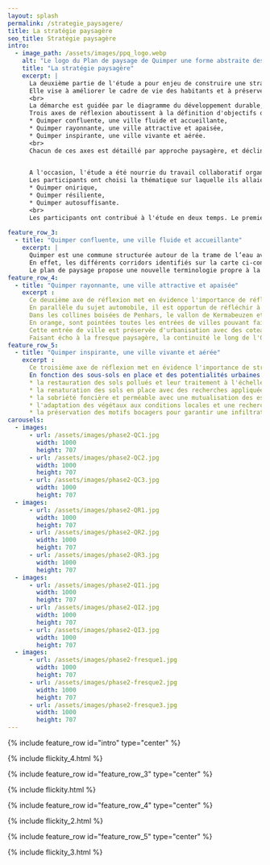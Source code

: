 ```yaml
---
layout: splash
permalink: /strategie_paysagere/
title: La stratégie paysagère
seo_title: Stratégie paysagère
intro:
  - image_path: /assets/images/ppq_logo.webp
    alt: "Le logo du Plan de paysage de Quimper une forme abstraite dessinée à l'aquarelle."
    title: "La stratégie paysagère"
    excerpt: |
      La deuxième partie de l'étude a pour enjeu de construire une stratégie commune d'adaptation au monde de demain, à l'échelle des différentes unités paysagères. 
      Elle vise à améliorer le cadre de vie des habitants et à préserver la diversité des paysages. 
      <br>
      La démarche est guidée par le diagramme du développement durable, au regard des différents enjeux territoriaux développés dans le diagnostic.
      Trois axes de réflexion aboutissent à la définition d'objectifs de qualité paysagère : 
      * Quimper confluente, une ville fluide et accueillante,
      * Quimper rayonnante, une ville attractive et apaisée,
      * Quimper inspirante, une ville vivante et aérée.
      <br>
      Chacun de ces axes est détaillé par approche paysagère, et décliné en objectif de qualité paysagère (OQP). 
      

      A l'occasion, l'étude a été nourrie du travail collaboratif organisé pendant les fresques paysagères en novembre 2024. L'atelier s'est déroulé dans la salle de réunion des Halles Saint-François, un samedi après-midi.
      Les participants ont choisi la thématique sur laquelle ils allaient contribuer, par groupe de 8 à 10 personnes : 
      * Quimper onirique,
      * Quimper résiliente,
      * Quimper autosuffisante.
      <br>
      Les participants ont contribué à l'étude en deux temps. Le premier, organisé en table ronde, a permi à chacune et chacun d'entre eux de s'exprimer sur la thématique. Ensuite, chaque fresque a été complétée par des éléments graphiques (dessins, collages, gommettes) et des textes.
      
feature_row_3:
  - title: "Quimper confluente, une ville fluide et accueillante"
    excerpt: | 
      Quimper est une commune structurée autour de la trame de l’eau avec différents affluents du Steïr et de l'Odet qui participent à une qualité paysagère et du cadre de vie évidents. Cette étoile bleue est un atout pour identifier l'armature d'espaces publics plantés actuels et potentiels dans la ville habitée. Elle est au coeur de ce premier axe de réflexion, et met en surbrillance la confluence, bien connue de toutes et tous, origine de la ville-centre.
      En effet, les différents corridors identifiés sur la carte ci-contre, mettent en évidence des surfaces à sanctuariser pour les activités de loisirs et de détente dans les quartiers habités. Les différentes branches de l'étoile bleue s'étoffent d'une large couverture végétale, souvent boisée, pour imaginer des parcours climatisés et ressourçants à proximité des habitations. Qu'on soit habitant de la vallée du Frout ou de la vallée du Keriner, l'accessibilité à des espaces naturels et publics structurants est rendu possible par la voie de l'eau. En suivant son parcours, l'idée serait de pouvoir se rendre sans encombre de la baie de l'Odet jusqu'au Stangala. La combinaison vertueuse de l'eau et du végétal est un atout considérable pour l'attractivité de la commune et absorber les épisodes pluvieux extrêmes. La trame verte et bleue engage une réflexion globale communale sur les mobilités alternatives, sur l'accessibilité à des espaces récréatifs de qualité, et sur la capacité du territoire à vivre avec les risques d'inondation et de submersion.
      Le plan de paysage propose une nouvelle terminologie propre à la ville de Quimper, la trame "Glaz" pour favoriser la biodiversité en respectant les sols et leur qualité, ainsi que celle des espaces publics et une agriculture raisonnée.
feature_row_4:
  - title: "Quimper rayonnante, une ville attractive et apaisée"
    excerpt :
      Ce deuxième axe de réflexion met en évidence l'importance de réfléchir au schéma viaire, notamment avec le conseil départemental car les grands boulevards qui ont été construits dans les années 60-80 sont en limite proche de quartiers habités résidentiels. Ils sont circulés à 90 ou 110 km/h en fonction des tronçons et sont une source de nuisances importantes et diverses.
      En parallèle du sujet automobile, il est opportun de réfléchir à un schéma de déplacements alternatifs, de vallée en vallée pour désenclaver les quartiers et s'émanciper du pétrole. Les continuités pourraient se faire en périphérie de centre-ville, et traverseraient les différents quartiers de Penhars, Kerfeunteun, Cuzon, Ergué-Armel, Prat-Maria en se basant sur le maillage des espaces publics structurants identifiés dans le première axe.
      Dans les collines boisées de Penhars, le vallon de Kermabeuzen et le Steïr habité, les espaces publics à préserver se succèdent et les quartiers pourraient être décloisonnés facilement.
      En orange, sont pointées toutes les entrées de villes pouvant faire l'objet d'une restructuration en tenant compte de la qualité des limites d'activités commerciales, artisanales, privées et industrielles afin de préserver une qualité de vue sur les reliefs à l'image de la vallée du Frout, autour des bassins plantés de Tréqueffélec.
      Cette entrée de ville est préservée d'urbanisation avec des coteaux abrupts, difficilement constructibles. Elle reflète l'image de ville dans les collines, en limite des quartiers de Kerfeunteun et de Cuzon. Si des parcelles privées venaient à être en vente, la ville de Quimper pourrait préempter afin de garantir un itinéraire sécurisant pour les modes alternatifs à la voiture dans un environnement boisé et ressourçant.
      Faisant écho à la fresque paysagère, la continuité le long de l'Odet pour relier les gorges du Stangala avec l'anse de Saint-Cadou est une attente très forte des habitants. Des points durs, de blocage, ont déjà été relevés dans le diagnostic comme le port du Corniguel par exemple ou la discontinuité entre les plaines de Locmaria et la base de loisirs Creac'h Gwen le long du fleuve. Les participant·es ont, évoqué la construction d'un ouvrage sur l'Odet pour boucler un itinéraire de rive en rive. Plus simplement, un "navibus" ou un "bac" pourrait être mis en place pour faciliter les traversées du fleuve.
feature_row_5:
  - title: "Quimper inspirante, une ville vivante et aérée"
    excerpt : 
      Ce troisième axe de réflexion met en évidence l'importance de structurer une politique globale à l'échelle de la commune et avec tous les partenaires et acteurs travaillant sur les sols. L'idée est de vulgariser au plus grand nombre l'importance du maintien et de la restauration des sols, dans toutes les situations connues à ce jour dans le territoire. Qu'on se trouve en amont de la confluence sur le plateau agricole, ou dans les quartiers habités de Prat-Maria et Ergué-Armel, le maintien des sols est un enjeu considérable participant à l'élaboration d'une trame "Glaz" structurante à l'échelle de Quimper et au-delà des limites communales.
      En fonction des sous-sols en place et des potentialités urbaines à venir, l'étude affinée des sols est décisive dans les orientations d'aménagement, avec une attention toute particulière devant porter sur :
      * la restauration des sols pollués et leur traitement à l'échelle locale,
      * la renaturation des sols en place avec des recherches appliquées sur la qualité agronomique et biologique des sols pour une utilisation dans l'aménagement des espaces publics structurants,
      * la sobriété foncière et perméable avec une mutualisation des espaces extérieurs pour une diversité d'usages en fonction de la journée, de la semaine, des saisons,
      * l'adaptation des végétaux aux conditions locales et une recherche d'homogénéité dans la qualification des limites privées,
      * la préservation des motifs bocagers pour garantir une infiltration de l'eau et un équilibre du cycle d'amont en aval.
carousels:
  - images:
      - url: /assets/images/phase2-QC1.jpg
        width: 1000
        height: 707
      - url: /assets/images/phase2-QC2.jpg
        width: 1000
        height: 707
      - url: /assets/images/phase2-QC3.jpg
        width: 1000
        height: 707
  - images:
      - url: /assets/images/phase2-QR1.jpg
        width: 1000
        height: 707
      - url: /assets/images/phase2-QR2.jpg
        width: 1000
        height: 707
      - url: /assets/images/phase2-QR3.jpg
        width: 1000
        height: 707
  - images:
      - url: /assets/images/phase2-QI1.jpg
        width: 1000
        height: 707
      - url: /assets/images/phase2-QI2.jpg
        width: 1000
        height: 707
      - url: /assets/images/phase2-QI3.jpg
        width: 1000
        height: 707
  - images:
      - url: /assets/images/phase2-fresque1.jpg
        width: 1000
        height: 707
      - url: /assets/images/phase2-fresque2.jpg
        width: 1000
        height: 707
      - url: /assets/images/phase2-fresque3.jpg
        width: 1000
        height: 707
---
```


{% include feature_row id="intro" type="center" %}

{% include flickity_4.html %}

{% include feature_row id="feature_row_3" type="center" %}

{% include flickity.html %}

{% include feature_row id="feature_row_4" type="center" %}

{% include flickity_2.html %}

{% include feature_row id="feature_row_5" type="center" %}

{% include flickity_3.html %}